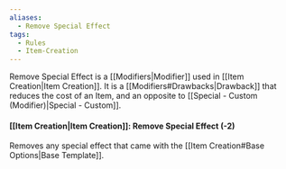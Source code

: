 ```yaml
---
aliases:
  - Remove Special Effect
tags:
  - Rules
  - Item-Creation
---
```

Remove Special Effect is a [[Modifiers|Modifier]] used in [[Item Creation|Item Creation]]. It is a [[Modifiers#Drawbacks|Drawback]] that reduces the cost of an Item, and an opposite to [[Special - Custom (Modifier)|Special - Custom]].

#### [[Item Creation|Item Creation]]: Remove Special Effect (-2)
Removes any special effect that came with the [[Item Creation#Base Options|Base Template]].